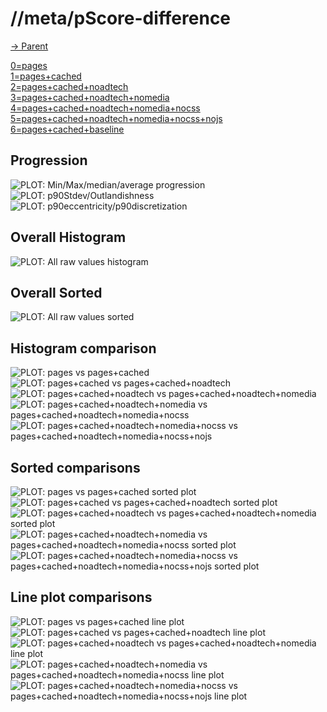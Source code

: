 
# //meta/pScore-difference

[→ Parent](../..)

[0=pages](samples/pages)  
[1=pages+cached](samples/pages+cached)  
[2=pages+cached+noadtech](samples/pages+cached+noadtech)  
[3=pages+cached+noadtech+nomedia](samples/pages+cached+noadtech+nomedia)  
[4=pages+cached+noadtech+nomedia+nocss](samples/pages+cached+noadtech+nomedia+nocss)  
[5=pages+cached+noadtech+nomedia+nocss+nojs](samples/pages+cached+noadtech+nomedia+nocss+nojs)  
[6=pages+cached+baseline](samples/pages+cached+baseline)  

## Progression

![PLOT: Min/Max/median/average progression](./progression/value.svg)![PLOT: p90Stdev/Outlandishness](./progression/stddev.svg)![PLOT: p90eccentricity/p90discretization](./progression/eccentricity.svg)
## Overall Histogram

![PLOT: All raw values histogram](./comparison/histogram/all_raw.svg)
## Overall Sorted

![PLOT: All raw values sorted](./comparison/sorted/all_raw.svg)
## Histogram comparison

![PLOT: pages vs pages+cached](./comparison/histogram/0_vs_1.svg)![PLOT: pages+cached vs pages+cached+noadtech](./comparison/histogram/1_vs_2.svg)![PLOT: pages+cached+noadtech vs pages+cached+noadtech+nomedia](./comparison/histogram/2_vs_3.svg)![PLOT: pages+cached+noadtech+nomedia vs pages+cached+noadtech+nomedia+nocss](./comparison/histogram/3_vs_4.svg)![PLOT: pages+cached+noadtech+nomedia+nocss vs pages+cached+noadtech+nomedia+nocss+nojs](./comparison/histogram/4_vs_5.svg)
## Sorted comparisons

![PLOT: pages vs pages+cached sorted plot](./comparison/sorted/0_vs_1.svg)![PLOT: pages+cached vs pages+cached+noadtech sorted plot](./comparison/sorted/1_vs_2.svg)![PLOT: pages+cached+noadtech vs pages+cached+noadtech+nomedia sorted plot](./comparison/sorted/2_vs_3.svg)![PLOT: pages+cached+noadtech+nomedia vs pages+cached+noadtech+nomedia+nocss sorted plot](./comparison/sorted/3_vs_4.svg)![PLOT: pages+cached+noadtech+nomedia+nocss vs pages+cached+noadtech+nomedia+nocss+nojs sorted plot](./comparison/sorted/4_vs_5.svg)
## Line plot comparisons

![PLOT: pages vs pages+cached line plot](./comparison/line/0_vs_1.svg)![PLOT: pages+cached vs pages+cached+noadtech line plot](./comparison/line/1_vs_2.svg)![PLOT: pages+cached+noadtech vs pages+cached+noadtech+nomedia line plot](./comparison/line/2_vs_3.svg)![PLOT: pages+cached+noadtech+nomedia vs pages+cached+noadtech+nomedia+nocss line plot](./comparison/line/3_vs_4.svg)![PLOT: pages+cached+noadtech+nomedia+nocss vs pages+cached+noadtech+nomedia+nocss+nojs line plot](./comparison/line/4_vs_5.svg)